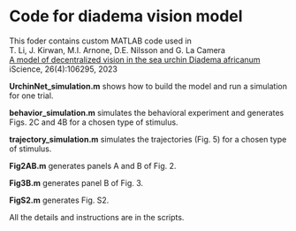 # Code for diadema vision model

This foder contains custom MATLAB code used in\
T. Li, J. Kirwan, M.I. Arnone, D.E. Nilsson and G. La Camera\
[A model of decentralized vision in the sea urchin Diadema africanum](https://www.cell.com/iscience/fulltext/S2589-0042(23)00372-3) \
iScience, 26(4):106295, 2023

**UrchinNet_simulation.m** shows how to build the model and run a simulation for one trial.

**behavior_simulation.m** simulates the behavioral experiment and generates Figs. 2C and 4B for a chosen type of stimulus.

**trajectory_simulation.m** simulates the trajectories (Fig. 5) for a chosen type of stimulus.

**Fig2AB.m** generates panels A and B of Fig. 2.

**Fig3B.m** generates panel B of Fig. 3.

**FigS2.m** generates Fig. S2.

All the details and instructions are in the scripts.
